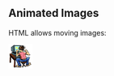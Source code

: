 
<html>
<body>

<h2>Animated Images</h2>

<p>HTML allows moving images:</p>

<img src="programming.gif" alt="Computer man" style="width:48px;height:48px;">

</body>
</html>
